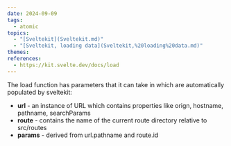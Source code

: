 ```yaml
---  
date: 2024-09-09  
tags:  
  - atomic  
topics:  
  - "[Sveltekit](Sveltekit.md)"  
  - "[Sveltekit, loading data](Sveltekit,%20loading%20data.md)"  
themes:   
references:  
  - https://kit.svelte.dev/docs/load  
---  
```

The load function has parameters that it can take in which are automatically populated by sveltekit:  
- **url** - an instance of URL which contains properties like orign, hostname, pathname, searchParams  
- **route** - contains the name of the current route directory relative to src/routes  
- **params** - derived from url.pathname and route.id 
